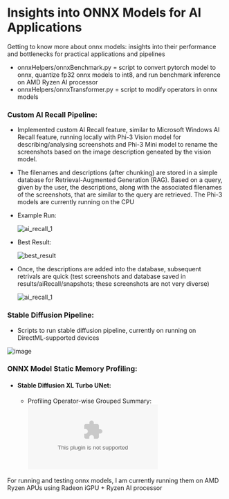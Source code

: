 # Insights into ONNX Models for AI Applications
Getting to know more about onnx models: insights into their performance and bottlenecks for practical applications and pipelines

- onnxHelpers/onnxBenchmark.py = script to convert pytorch model to onnx, quantize fp32 onnx models to int8, and run benchmark inference on AMD Ryzen AI processor
- onnxHelpers/onnxTransformer.py = script to modify operators in onnx models

### Custom AI Recall Pipeline:
 * Implemented custom AI Recall feature, similar to Microsoft Windows AI Recall feature, running locally with Phi-3 Vision model for describing/analysing screenshots and Phi-3 Mini model to rename the screenshots        based on the image description geneated by the vision model.
 
 * The filenames and descriptions (after chunking) are stored in a simple database for Retrieval-Augmented Generation (RAG). Based on a query, given by the user, the descriptions, along with the associated               filenames of the screenshots, that are similar to the query are retrieved. The Phi-3 models are currently running on the CPU

 * Example Run:
   
   ![ai_recall_1](https://github.com/shamith2/onnxInsights/assets/43729418/7c074578-29e8-4389-b0c1-0d81a7d7f66e)

 * Best Result:
   
   ![best_result](https://github.com/shamith2/onnxInsights/blob/1f1b3a81d6dfbbd2cab0321e70bbaf3f10790970/results/aiRecall/snapshots/20240610/YouTube_Keynote_CopilotPC_SatyaNadella_Subscribe_6102024_164832.png)

 * Once, the descriptions are added into the database, subsequent retrivals are quick (test screenshots and database saved in results/aiRecall/snapshots; these screenshots are not very diverse)
   
   ![ai_recall_1](https://github.com/shamith2/onnxInsights/assets/43729418/875011d7-43ca-4a2f-b7b2-d828884409a0)

### Stable Diffusion Pipeline:
  * Scripts to run stable diffusion pipeline, currently on running on DirectML-supported devices

  ![image](https://github.com/shamith2/onnxInsights/blob/db91c3483d4ad8f8ab8d5dc2a1379b03268bebb3/results/stableDiffusion/sd_turbo_results/SD%202.1%20Turbo_visualize_1.png)

### ONNX Model Static Memory Profiling:
  * #### Stable Diffusion XL Turbo UNet:
    * Profiling Operator-wise Grouped Summary: ![profile-grouped-summary-csv](https://github.com/shamith2/onnxInsights/blob/main/results/onnxProfile/logs/sdxlt_unet_grouped_summary.csv)

For running and testing onnx models, I am currently running them on AMD Ryzen APUs using Radeon iGPU + Ryzen AI processor
